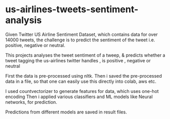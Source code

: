 # us-airlines-tweets-sentiment-analysis
Given Twitter US Airline Sentiment Dataset, which contains data for over 14000 tweets,
the challenge is to predict the sentiment of the tweet i.e. positive, negative or neutral.

This projects analyses the tweet sentiment of a tweep, &amp; predicts whether a tweet tagging the us-airlines twitter handles , 
is positive , negative or neutral

First the data is pre-processed using nltk.
Then i saved the pre-processed data in a file, so that one can easily use this directly into colab, aws etc.

I used countvectorizer to generate features for data, which uses one-hot encoding 
Then i applied various classifiers and ML models like Neural networks, for prediction.

Predictions from different models are saved in result files.



